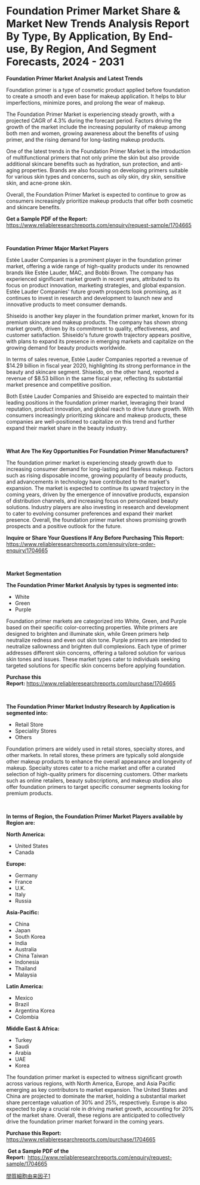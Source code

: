 <p><h1>Foundation Primer Market Share & Market New Trends Analysis Report By Type, By Application, By End-use, By Region, And Segment Forecasts, 2024 - 2031</h1></p><p><strong>Foundation Primer Market Analysis and Latest Trends</strong></p>
<p><p>Foundation primer is a type of cosmetic product applied before foundation to create a smooth and even base for makeup application. It helps to blur imperfections, minimize pores, and prolong the wear of makeup.</p><p>The Foundation Primer Market is experiencing steady growth, with a projected CAGR of 4.3% during the forecast period. Factors driving the growth of the market include the increasing popularity of makeup among both men and women, growing awareness about the benefits of using primer, and the rising demand for long-lasting makeup products.</p><p>One of the latest trends in the Foundation Primer Market is the introduction of multifunctional primers that not only prime the skin but also provide additional skincare benefits such as hydration, sun protection, and anti-aging properties. Brands are also focusing on developing primers suitable for various skin types and concerns, such as oily skin, dry skin, sensitive skin, and acne-prone skin.</p><p>Overall, the Foundation Primer Market is expected to continue to grow as consumers increasingly prioritize makeup products that offer both cosmetic and skincare benefits.</p></p>
<p><strong>Get a Sample PDF of the Report:&nbsp;</strong> <a href="https://www.reliableresearchreports.com/enquiry/request-sample/1704665">https://www.reliableresearchreports.com/enquiry/request-sample/1704665</a></p>
<p>&nbsp;</p>
<p><strong>Foundation Primer Major Market Players</strong></p>
<p><p>Estée Lauder Companies is a prominent player in the foundation primer market, offering a wide range of high-quality products under its renowned brands like Estée Lauder, MAC, and Bobbi Brown. The company has experienced significant market growth in recent years, attributed to its focus on product innovation, marketing strategies, and global expansion. Estée Lauder Companies' future growth prospects look promising, as it continues to invest in research and development to launch new and innovative products to meet consumer demands.</p><p>Shiseido is another key player in the foundation primer market, known for its premium skincare and makeup products. The company has shown strong market growth, driven by its commitment to quality, effectiveness, and customer satisfaction. Shiseido's future growth trajectory appears positive, with plans to expand its presence in emerging markets and capitalize on the growing demand for beauty products worldwide.</p><p>In terms of sales revenue, Estée Lauder Companies reported a revenue of $14.29 billion in fiscal year 2020, highlighting its strong performance in the beauty and skincare segment. Shiseido, on the other hand, reported a revenue of $8.53 billion in the same fiscal year, reflecting its substantial market presence and competitive position.</p><p>Both Estée Lauder Companies and Shiseido are expected to maintain their leading positions in the foundation primer market, leveraging their brand reputation, product innovation, and global reach to drive future growth. With consumers increasingly prioritizing skincare and makeup products, these companies are well-positioned to capitalize on this trend and further expand their market share in the beauty industry.</p></p>
<p>&nbsp;</p>
<p><strong>What Are The Key Opportunities For Foundation Primer Manufacturers?</strong></p>
<p><p>The foundation primer market is experiencing steady growth due to increasing consumer demand for long-lasting and flawless makeup. Factors such as rising disposable income, growing popularity of beauty products, and advancements in technology have contributed to the market's expansion. The market is expected to continue its upward trajectory in the coming years, driven by the emergence of innovative products, expansion of distribution channels, and increasing focus on personalized beauty solutions. Industry players are also investing in research and development to cater to evolving consumer preferences and expand their market presence. Overall, the foundation primer market shows promising growth prospects and a positive outlook for the future.</p></p>
<p><strong>Inquire or Share Your Questions If Any Before Purchasing This Report:</strong> <a href="https://www.reliableresearchreports.com/enquiry/pre-order-enquiry/1704665">https://www.reliableresearchreports.com/enquiry/pre-order-enquiry/1704665</a></p>
<p>&nbsp;</p>
<p><strong>Market Segmentation</strong></p>
<p><strong>The Foundation Primer Market Analysis by types is segmented into:</strong></p>
<p><ul><li>White</li><li>Green</li><li>Purple</li></ul></p>
<p><p>Foundation primer markets are categorized into White, Green, and Purple based on their specific color-correcting properties. White primers are designed to brighten and illuminate skin, while Green primers help neutralize redness and even out skin tone. Purple primers are intended to neutralize sallowness and brighten dull complexions. Each type of primer addresses different skin concerns, offering a tailored solution for various skin tones and issues. These market types cater to individuals seeking targeted solutions for specific skin concerns before applying foundation.</p></p>
<p><strong>Purchase this Report:&nbsp;</strong><a href="https://www.reliableresearchreports.com/purchase/1704665">https://www.reliableresearchreports.com/purchase/1704665</a></p>
<p>&nbsp;</p>
<p><strong>The Foundation Primer Market Industry Research by Application is segmented into:</strong></p>
<p><ul><li>Retail Store</li><li>Speciality Stores</li><li>Others</li></ul></p>
<p><p>Foundation primers are widely used in retail stores, specialty stores, and other markets. In retail stores, these primers are typically sold alongside other makeup products to enhance the overall appearance and longevity of makeup. Specialty stores cater to a niche market and offer a curated selection of high-quality primers for discerning customers. Other markets such as online retailers, beauty subscriptions, and makeup studios also offer foundation primers to target specific consumer segments looking for premium products.</p></p>
<p>&nbsp;</p>
<p><strong>In terms of Region, the Foundation Primer Market Players available by Region are:</strong></p>
<p>
    <p> <strong> North America: </strong>
        <ul>
            <li>United States</li>
            <li>Canada</li>
        </ul>
        </p> 
    <p> <strong> Europe: </strong>
        <ul>
            <li>Germany</li>
            <li>France</li>
            <li>U.K.</li>
            <li>Italy</li>
            <li>Russia</li>
        </ul>
        </p> 
    <p> <strong> Asia-Pacific: </strong>
        <ul>
            <li>China</li>
            <li>Japan</li>
            <li>South Korea</li>
            <li>India</li>
            <li>Australia</li>
            <li>China Taiwan</li>
            <li>Indonesia</li>
            <li>Thailand</li>
            <li>Malaysia</li>
        </ul>
        </p> 
    <p> <strong> Latin America: </strong>
        <ul>
            <li>Mexico</li>
            <li>Brazil</li>
            <li>Argentina Korea</li>
            <li>Colombia</li>
        </ul>
        </p> 
    <p> <strong> Middle East & Africa: </strong>
        <ul>
            <li>Turkey</li>
            <li>Saudi</li>
            <li>Arabia</li>
            <li>UAE</li>
            <li>Korea</li>
        </ul>
    </p>
    </p>
<p><p>The foundation primer market is expected to witness significant growth across various regions, with North America, Europe, and Asia Pacific emerging as key contributors to market expansion. The United States and China are projected to dominate the market, holding a substantial market share percentage valuation of 30% and 25%, respectively. Europe is also expected to play a crucial role in driving market growth, accounting for 20% of the market share. Overall, these regions are anticipated to collectively drive the foundation primer market forward in the coming years.</p></p>
<p><strong>Purchase this Report: </strong><a href="https://www.reliableresearchreports.com/purchase/1704665">https://www.reliableresearchreports.com/purchase/1704665</a></p>
<p>&nbsp;<strong>Get a Sample PDF of the Report:&nbsp;&nbsp;</strong><a href="https://www.reliableresearchreports.com/enquiry/request-sample/1704665">https://www.reliableresearchreports.com/enquiry/request-sample/1704665</a></p>
<p><strong></strong></p>
<p><p><a href="https://github.com/Sophiaard2003/Market-Research-Report-List-1/blob/main/59638456268.md">間質細胞由来因子1</a></p></p>